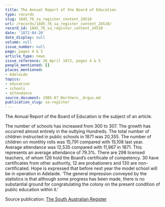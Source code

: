 ```yaml
---
title: The Annual Report of the Board of Education
type: records
slug: 1845_76_sa_register_content_24510
url: /records/1845_76_sa_register_content_24510/
record_id: 1845_76_sa_register_content_24510
date: '1872-04-26'
date_display: null
volume: null
issue_number: null
page: pages 4 & 5
article_type: news
issue_reference: 26 April 1872, pages 4 & 5
people_mentioned: []
places_mentioned:
- Adelaide
topics:
- education
- schools
- attendance
source_document: 1985-87_Northern__Argus.md
publication_slug: sa-register
---
```


The Annual Report of the Board of Education is the subject of an article.

The number of schools has increased from 300 to 307.  The growth has occurred almost entirely in the outlying Hundreds.  The total number of children instructed in public schools in 1871 was 20,355.  The number of children on monthly rolls was 15,791 compared with 15,108 last year.  Average attendance was 12,535 compared with 11,967 in 1871.  This represents an average attendance of 79.3%.  There are 298 licensed teachers, of whom 126 hold the Board’s certificate of competency.  30 have certificates from other authority, 12 are probationers and 130 are non-certificated.  Hope is expressed that before next year the model school will be in operation in Adelaide.  ‘The general impression conveyed by the statistics is that although some progress has been made, there is no substantial ground for congratulating the colony on the present condition of public education within it.’

Source publication: [The South Australian Register](/publications/sa-register/)

